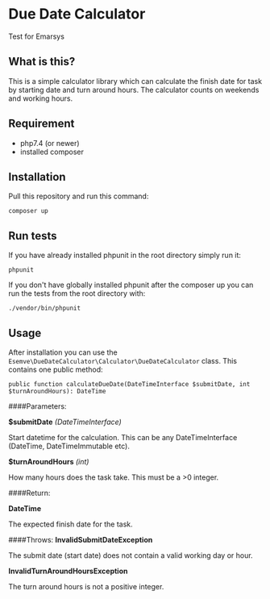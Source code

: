 # Due Date Calculator

Test for Emarsys

## What is this?
This is a simple calculator library which can calculate the finish date for task by starting date and turn around hours. 
The calculator counts on weekends and working hours.

## Requirement
- php7.4 (or newer)
- installed composer

## Installation
Pull this repository and run this command:
```
composer up
```

## Run tests
If you have already installed phpunit in the root directory simply run it:
```
phpunit
```

If you don't have globally installed phpunit after the composer up you can run the tests from the root directory with:
```
./vendor/bin/phpunit
```

## Usage

After installation you can use the `Esemve\DueDateCalculator\Calculator\DueDateCalculator` class. This contains one public method:

```
public function calculateDueDate(DateTimeInterface $submitDate, int $turnAroundHours): DateTime
```

####Parameters:

**$submitDate** *(DateTimeInterface)*

Start datetime for the calculation. This can be any DateTimeInterface (DateTime, DateTimeImmutable etc).

**$turnAroundHours** *(int)*

How many hours does the task take. This must be a >0 integer.

####Return:

**DateTime** 

The expected finish date for the task.

####Throws:
**InvalidSubmitDateException**

The submit date (start date) does not contain a valid working day or hour.

**InvalidTurnAroundHoursException**

The turn around hours is not a positive integer.
 